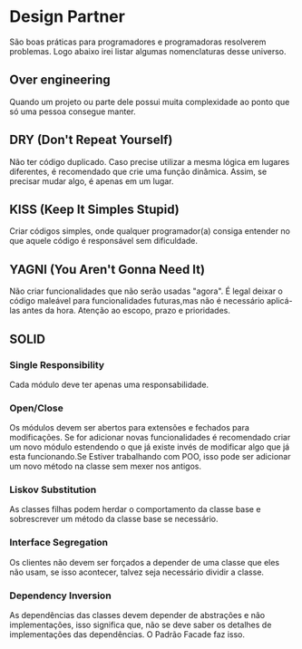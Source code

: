 # Design Partner
São boas práticas para programadores e programadoras resolverem problemas. Logo abaixo irei listar algumas nomenclaturas desse universo.

## Over engineering
Quando um projeto ou parte dele possui muita complexidade ao ponto que só uma pessoa consegue manter.

## DRY (Don't Repeat Yourself)
Não ter código duplicado. Caso precise utilizar a mesma lógica em lugares diferentes, é recomendado que crie uma função dinâmica. Assim, se precisar mudar algo, é apenas em um lugar.

## KISS (Keep It Simples Stupid)
Criar códigos simples, onde qualquer programador(a) consiga entender no que aquele código é responsável sem dificuldade.

## YAGNI (You Aren't Gonna Need It)
Não criar funcionalidades que não serão usadas "agora". É legal deixar o código maleável para funcionalidades futuras,mas não é necessário aplicá-las antes da hora.
Atenção ao escopo, prazo e prioridades.

## SOLID
### Single Responsibility
Cada módulo deve ter apenas uma responsabilidade.

### Open/Close
Os módulos devem ser abertos para extensões e fechados para modificações. Se for adicionar novas funcionalidades é recomendado criar um novo módulo estendendo o que já existe invés de modificar algo que já esta funcionando.Se Estiver trabalhando com POO, isso pode ser adicionar um novo método na classe sem mexer nos antigos.

### Liskov Substitution
As classes filhas podem herdar o comportamento da classe base e sobrescrever um método da classe base se necessário.

### Interface Segregation
Os clientes não devem ser forçados a depender de uma classe que eles não usam, se isso acontecer, talvez seja necessário dividir a classe.

### Dependency Inversion
As dependências das classes devem depender de abstrações e não implementações, isso significa que, não se deve saber os detalhes de implementações das dependências. O Padrão Facade faz isso.